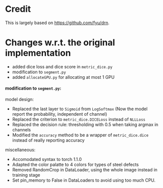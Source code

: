 # Credit
This is largely based on https://github.com/fyu/drn.

# Changes w.r.t. the original implementation
- added dice loss and dice score in `metric_dice.py`
- modification to `segment.py`
- added `allocateGPU.py` for allocating at most 1 GPU


#### modification to `segment.py`:




model design:
- Replaced the last layer to `Sigmoid` from `LogSoftmax` (Now the model report the probability, independent of channel)
- Replaced the criterion to `metric_dice.DICELoss` instead of `NLLLoss`
- Replaced the decision rule: thresholding with 0.5 when taking argmax in channels
- Modified the `accuracy` method to be a wrapper of `metric_dice.dice` instead of really reporting accuracy 

miscellaneous:
- Accomodated syntax to torch 1.1.0
- Adapted the color palatte to 4 colors for types of steel defects
- Removed RandomCrop in DataLoader, using the whole image instead in training stage
- Set pin_memory to False in DataLoaders to avoid using too much CPU.

